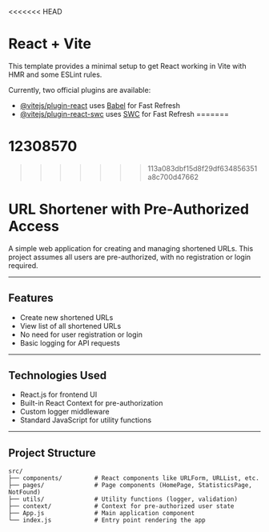 <<<<<<< HEAD
# React + Vite

This template provides a minimal setup to get React working in Vite with HMR and some ESLint rules.

Currently, two official plugins are available:

- [@vitejs/plugin-react](https://github.com/vitejs/vite-plugin-react/blob/main/packages/plugin-react/README.md) uses [Babel](https://babeljs.io/) for Fast Refresh
- [@vitejs/plugin-react-swc](https://github.com/vitejs/vite-plugin-react-swc) uses [SWC](https://swc.rs/) for Fast Refresh
=======
# 12308570
>>>>>>> 113a083dbf15d8f29df634856351a8c700d47662

# URL Shortener with Pre-Authorized Access

A simple web application for creating and managing shortened URLs. This project assumes all users are pre-authorized, with no registration or login required.

---

## Features

- Create new shortened URLs
- View list of all shortened URLs
- No need for user registration or login
- Basic logging for API requests

---

## Technologies Used

- React.js for frontend UI
- Built-in React Context for pre-authorization
- Custom logger middleware
- Standard JavaScript for utility functions

---

## Project Structure

```plaintext  
src/  
├── components/         # React components like URLForm, URLList, etc.  
├── pages/              # Page components (HomePage, StatisticsPage, NotFound)  
├── utils/              # Utility functions (logger, validation)  
├── context/            # Context for pre-authorized user state  
├── App.js              # Main application component  
└── index.js            # Entry point rendering the app
